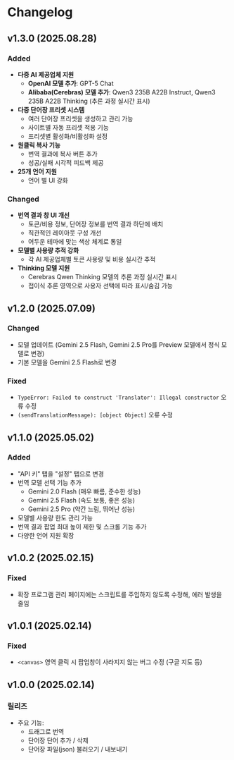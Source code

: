 # Changelog

## v1.3.0 (2025.08.28)

### Added
* **다중 AI 제공업체 지원**
  - **OpenAI 모델 추가**: GPT-5 Chat
  - **Alibaba(Cerebras) 모델 추가**: Qwen3 235B A22B Instruct, Qwen3 235B A22B Thinking (추론 과정 실시간 표시)
* **다중 단어장 프리셋 시스템**
  - 여러 단어장 프리셋을 생성하고 관리 가능
  - 사이트별 자동 프리셋 적용 기능
  - 프리셋별 활성화/비활성화 설정
* **원클릭 복사 기능**
  - 번역 결과에 복사 버튼 추가
  - 성공/실패 시각적 피드백 제공
* **25개 언어 지원**
  - 언어 별 UI 강화

### Changed
* **번역 결과 창 UI 개선**
  - 토큰/비용 정보, 단어장 정보를 번역 결과 하단에 배치  
  - 직관적인 레이아웃 구성 개선
  - 어두운 테마에 맞는 색상 체계로 통일
* **모델별 사용량 추적 강화**
  - 각 AI 제공업체별 토큰 사용량 및 비용 실시간 추적
* **Thinking 모델 지원**
  - Cerebras Qwen Thinking 모델의 추론 과정 실시간 표시
  - 접이식 추론 영역으로 사용자 선택에 따라 표시/숨김 가능


## v1.2.0 (2025.07.09)

### Changed
* 모델 업데이트 (Gemini 2.5 Flash, Gemini 2.5 Pro를 Preview 모델에서 정식 모델로 변경)
* 기본 모델을 Gemini 2.5 Flash로 변경

### Fixed
* `TypeError: Failed to construct 'Translator': Illegal constructor` 오류 수정
* `(sendTranslationMessage): [object Object]` 오류 수정


## v1.1.0 (2025.05.02)

### Added
* "API 키" 탭을 "설정" 탭으로 변경
* 번역 모델 선택 기능 추가
  - Gemini 2.0 Flash (매우 빠름, 준수한 성능)
  - Gemini 2.5 Flash (속도 보통, 좋은 성능)
  - Gemini 2.5 Pro (약간 느림, 뛰어난 성능)
* 모델별 사용량 한도 관리 가능
* 번역 결과 팝업 최대 높이 제한 및 스크롤 기능 추가
* 다양한 언어 지원 확장


## v1.0.2 (2025.02.15)

### Fixed
* 확장 프로그램 관리 페이지에는 스크립트를 주입하지 않도록 수정해, 에러 발생을 줄임


## v1.0.1 (2025.02.14)

### Fixed
* `<canvas>` 영역 클릭 시 팝업창이 사라지지 않는 버그 수정 (구글 지도 등)


## v1.0.0 (2025.02.14)

### 릴리즈

* 주요 기능:
	- 드래그로 번역
	- 단어장 단어 추가 / 삭제
	- 단어장 파일(json) 불러오기 / 내보내기